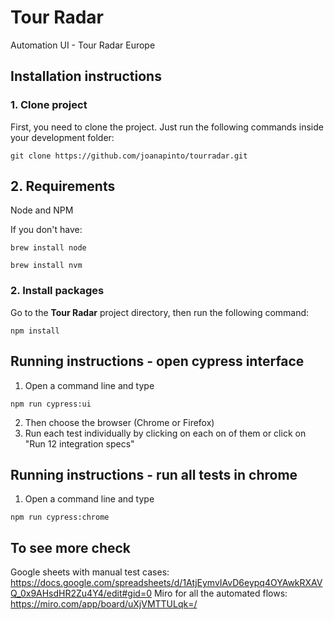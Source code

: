 # Tour Radar

Automation UI - Tour Radar Europe

## Installation instructions

### 1. Clone project

First, you need to clone the project. Just run the following commands inside your development folder:

    git clone https://github.com/joanapinto/tourradar.git

## 2. Requirements
Node and NPM

If you don't have:
```
brew install node
```
```
brew install nvm
```
### 2. Install packages

Go to the **Tour Radar** project directory, then run the following command:
```
npm install
```
## Running instructions - open cypress interface

1. Open a command line and type 
```
npm run cypress:ui
```

2. Then choose the browser (Chrome or Firefox)
3. Run each test individually by clicking on each on of them or click on "Run 12 integration specs"

## Running instructions - run all tests in chrome

1. Open a command line and type 
```
npm run cypress:chrome
```
## To see more check
Google sheets with manual test cases: https://docs.google.com/spreadsheets/d/1AtjEymvIAvD6eypq4OYAwkRXAVQ_0x9AHsdHR2Zu4Y4/edit#gid=0
Miro for all the automated flows: https://miro.com/app/board/uXjVMTTULqk=/